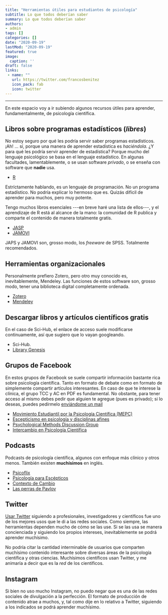 ```yaml
---
title: "Herramientas útiles para estudiantes de psicología"
subtitle: Lo que todos deberían saber
summary: Lo que todos deberían saber
authors:
- admin
tags: []
categories: []
date: "2020-09-19"
lastMod: "2020-09-19"
featured: true
image:
  caption: ''
draft: false
links:
 - name: ""
   url: https://twitter.com/francosbenitez
   icon_pack: fab
   icon: twitter
---
```


---
En este espacio voy a ir subiendo algunos recursos útiles para aprender, fundamentalmente, de psicología científica. 



## Libros sobre programas estadísticos (*libres*)

No estoy seguro por qué les podría servir saber programas estadísticos. ¡Ah! ... sí, porque una manera de aprender estadística es *haciéndola*. ¿Y para qué les podría servir aprender de estadística? Porque mucho del lenguaje psicológico se basa en el lenguaje estadístico. En algunas facultades, lamentablemente, o se usan software *privado*, o se enseña con software que **nadie** usa. 

- [R](https://learningstatisticswithr.com/book/) 

Estríctamente hablando, es un lenguaje de programación. No un programa estadístico. No podría explicar lo hermoso que es. Quizás difícil de aprender para muchos, pero muy potente. 

Tengo muchos libros esenciales ---en breve haré una lista de ellos---, y el aprendizaje de R está al alcance de la mano: la comunidad de R publica y comparte el contenido de manera totalmente gratis. 

- [JASP](https://learnstatswithjasp.com/)
- [JAMOVI](https://www.learnstatswithjamovi.com/)

JAPS y JAMOVI son, grosso modo, los *freeware* de SPSS. Totalmente recomendados. 

## Herramientas organizacionales

Personalmente prefiero Zotero, pero otro muy conocido es, inevitablemente, Mendeley. Las funciones de estos software son, grosso modo, tener una biblioteca digital completamente ordenada. 

- [Zotero](https://www.zotero.org/)
- [Mendeley](https://www.mendeley.com/)


## Descargar libros y artículos científicos gratis

En el caso de Sci-Hub, el enlace de acceso suele modificarse continuamente, así que sugiero que lo vayan googleando. 

- Sci-Hub.
- [Library Genesis](http://libgen.rs/)

## Grupos de Facebook 

En estos grupos de Facebook se suele compartir información bastante rica sobre psicología científica. Tanto en formato de debate como en formato de simplemente compartir artículos interesantes. En caso de que te interese la clínica, el grupo TCC y AC en PDF es fundamental. No obstante, para tener acceso al mismo debes pedir que alguien te agregue (pues es privado); si lo deseas, puedes pedírmelo [enviándome un mail](/contacto) 

- [Movimiento Estudiantil por la Psicología Científica (MEPC)](https://www.facebook.com/groups/2641583789449049/)
- [Escepticismo en psicología y disciplinas afines](https://www.facebook.com/groups/Escepticismoenpsicologiaydisciplinasafines/)
- [Psychological Methods Discussion Group](https://www.facebook.com/groups/853552931365745/)
- [Intercambio en Psicología Científica](https://www.facebook.com/groups/psicologiacientifica/)

## Podcasts

Podcasts de psicología científica, algunos con enfoque más clínico y otros menos. También existen **muchísimos** en inglés. 

- [Psicoflix](https://open.spotify.com/show/1p5947zCXPumlLpbeuEnVd?si=2CXCFUrGSQK_DdJzLemTIw&fbclid=IwAR1co-2l7PE1zJZvBa0SVPBNeAsFl_B5Ib4XKQJmogDtt2EwC8v5AjXdEGQ)
- [Psicología para Escépticos](https://open.spotify.com/show/6OcKCkbz77vDUoojxOxU3W?si=dkExfy12Qs6NrNpludHyvw)
- [Contexto de Cambio](https://open.spotify.com/show/7sPhNh6B5XYZAv5naPaFl9?fbclid=IwAR0pPjscqh0L_9jqPV6iXW9CHqCyoJLq8Vlnez_ycuYvS5v9Mqvig8CICLk)
- [Las perras de Pavlov](https://open.spotify.com/show/4e3th00oW7PGryYDTdMAon?si=7JBfzAIUSCSd2BnrEE-idw&fbclid=IwAR3Sye_dY9coXAdRqFPFe0xvACq4qkIFE2syi899alDNwMY1YGYy8dCiZcs)

## Twitter

[Usar Twitter](http://www.twitter.com/francosbenitez) siguiendo a profesionales, investigadores y científicos fue uno de los mejores usos que le di a las redes sociales. Como siempre, las herramientas dependen mucho de cómo se las use. Si se las usa se manera concienciada y siguiendo los propios intereses, inevitablemente se podrá aprender muchísimo. 

No podría citar la cantidad interminable de usuarios que comparten muchísimo contenido interesante sobre diversas áreas de la psicología científica y otras ciencias. Muchísimos científicos usan Twitter, y me animaría a decir que es la *red* de los científicos.

## Instagram

Si bien no uso mucho Instagram, no puedo negar que es una de las redes sociales de divulgación a la perfección. El formato de producción de contenido atrae a muchos, y, tal como dije en lo relativo a Twitter, siguiendo a los indicados se podrá aprender muchísimo. 

